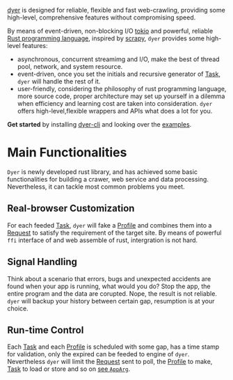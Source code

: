 [dyer] is designed for reliable, flexible and fast web-crawling, providing some high-level, comprehensive  features without compromising speed.

By means of event-driven, non-blocking I/O [tokio] and powerful, reliable [Rust programming
language], inspired by [scrapy], `dyer` provides some high-level features:  

* asynchronous, concurrent streamimg and I/O, make the best of thread pool, network, and system
resource.
* event-driven, once you set the initials and recursive generator of [Task], `dyer` will handle
the rest of it.
* user-friendly, considering the philosophy of rust programming language, more source code,
proper architecture may set up yourself in a dilemma when efficiency and learning cost are taken
into consideration. `dyer` offers high-level,flexible wrappers and APIs what does a lot for you.    

**Get started** by installing [dyer-cli] and looking over the [examples].

[dyer]: https://docs.rs/dyer
[tokio]: https://docs.rs/tokio
[scrapy]: https://scrapy.org
[Rust programming language]: https://www.rust-lang.org
[examples]: https://github.com/HomelyGuy/dyer/tree/master/examples/
[dyer-cli]: https://github.com/HomelyGuy/dyer-cli

# Main Functionalities

`Dyer` is newly developed rust library, and has achieved some basic functionalities for
building a crawer, web service and data processing. Nevertheless, it can tackle most common problems you meet.

## Real-browser Customization

For each feeded [Task], `dyer` will fake a [Profile] and combines them into a [Request] to
satisfy the requirement of the target site. By means of powerful `ffi` interface of and web
assemble of rust, intergration is not hard.

## Signal Handling

Think about a scenario that errors, bugs and unexpected accidents are found when your app is running, what would you
do? Stop the app, the entire program and the data are corupted. Nope, the result is not
reliable. `dyer` will backup your history between certain gap, resumption is at your choice.

## Run-time Control

Each [Task] and each [Profile] is scheduled with some gap, has a time stamp for validation,
only the expired can be feeded to engine of `dyer`. Nevertheless `dyer` will limit the
[Request] sent to poll, the [Profile] to make, [Task] to load or store and so on [see `AppArg`].

[see `AppArg`]: https://docs.rs/dyer/1.1.1/dyer/engine/struct.AppArg.html
[Task]: https://docs.rs/dyer/1.1.1/dyer/component/task/struct.Task.html
[Profile]: https://docs.rs/dyer/1.1.1/dyer/component/profile/struct.Profile.html
[Request]: https://docs.rs/dyer/1.1.1/dyer/component/request/struct.Request.html
